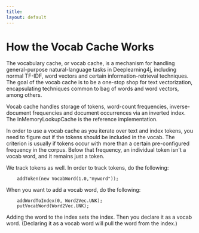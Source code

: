 ```yaml
---
title:
layout: default
---
```


# How the Vocab Cache Works

The vocabulary cache, or vocab cache, is a mechanism for handling general-purpose natural-language tasks in Deeplearning4j, including normal TF-IDF, word vectors and certain information-retrieval techniques. The goal of the vocab cache is to be a one-stop shop for text vectorization, encapsulating techniques common to bag of words and word vectors, among others.

Vocab cache handles storage of tokens, word-count frequencies, inverse-document frequencies and document occurrences via an inverted index. The InMemoryLookupCache is the reference implementation.

In order to use a vocab cache as you iterate over text and index tokens, you need to figure out if the tokens should be included in the vocab. The criterion is usually if tokens occur with more than a certain pre-configured frequency in the corpus. Below that frequency, an individual token isn't a vocab word, and it remains just a token. 

We track tokens as well. In order to track tokens, do the following:

        addToken(new VocabWord(1.0,"myword"));

When you want to add a vocab word, do the following:

        addWordToIndex(0, Word2Vec.UNK);
        putVocabWord(Word2Vec.UNK);

Adding the word to the index sets the index. Then you declare it as a vocab word. (Declaring it as a vocab word will pull the word from the index.)
